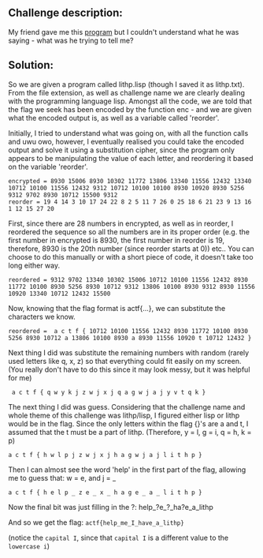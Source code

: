 ## Challenge description:
My friend gave me this [program](https://github.com/TheEquus/angstromCTF2019-Writeups/blob/master/misc/lithp.txt) but I couldn't understand what he was saying - what was he trying to tell me?

## Solution:
So we are given a program called lithp.lisp (though I saved it as lithp.txt). From the file extension, as well as challenge name
we are clearly dealing with the programming language lisp. Amongst all the code, we are told that the flag we seek has been encoded 
by the function enc - and we are given what the encoded output is, as well as a variable called 'reorder'.

Initially, I tried to understand what was going on, with all the function calls and uwu owo, however, I eventually realised you
could take the encoded output and solve it using a substitution cipher, since the program only appears to be manipulating the value
of each letter, and reordering it based on the variable 'reorder'.

```
encrypted = 8930 15006 8930 10302 11772 13806 13340 11556 12432 13340 10712 10100 11556 12432 9312 10712 10100 10100 8930 10920 8930 5256 9312 9702 8930 10712 15500 9312
reorder = 19 4 14 3 10 17 24 22 8 2 5 11 7 26 0 25 18 6 21 23 9 13 16 1 12 15 27 20
```

First, since there are 28 numbers in encrypted, as well as in reorder, I reordered the sequence so all the numbers are in its proper
order (e.g. the first number in encrypted is 8930, the first number in reorder is 19, therefore, 8930 is the 20th number (since reorder starts at 0)) etc..
You can choose to do this manually or with a short piece of code, it doesn't take too long either way.

```
reordered = 9312 9702 13340 10302 15006 10712 10100 11556 12432 8930 11772 10100 8930 5256 8930 10712 9312 13806 10100 8930 9312 8930 11556 10920 13340 10712 12432 15500
```

Now, knowing that the flag format is actf{...}, we can substitute the characters we know.

```
reordered =  a c t f { 10712 10100 11556 12432 8930 11772 10100 8930 5256 8930 10712 a 13806 10100 8930 a 8930 11556 10920 t 10712 12432 }
```

Next thing I did was substitute the remaining numbers with random (rarely used letters like q, x, z) so that everything could fit
easily on my screen. (You really don't have to do this since it may look messy, but it was helpful for me)


```
 a c t f { q w y k j z w j x j q a g w j a j y v t q k }
```

The next thing I did was guess. Considering that the challenge name and whole theme of this challenge was lithp/lisp, I figured either lisp
or lithp would be in the flag. Since the only letters within the flag {}'s are a and t, I assumed that the t must be a part of lithp.
(Therefore, y = l, g = i, q = h, k = p)
```
a c t f { h w l p j z w j x j h a g w j a j l i t h p }
```

Then I can almost see the word 'help' in the first part of the flag, allowing me to guess that:
w = e, and j = _
```
a c t f { h e l p _ z e _ x _ h a g e _ a _ l i t h p }
```

Now the final bit was just filling in the ?:
help_?e_?_ha?e_a_lithp

And so we get the flag: `actf{help_me_I_have_a_lithp}`

(notice the `capital I`, since that `capital I` is a different value to the `lowercase i`)
